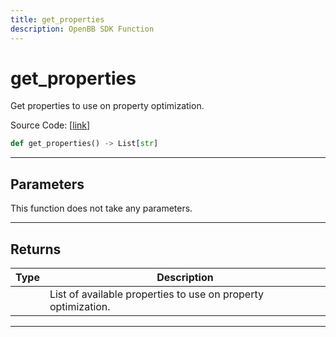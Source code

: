 ```yaml
---
title: get_properties
description: OpenBB SDK Function
---
```


# get_properties

Get properties to use on property optimization.

Source Code: [[link](https://github.com/OpenBB-finance/OpenBBTerminal/tree/main/openbb_terminal/portfolio/portfolio_optimization/optimizer_model.py#L3123)]

```python
def get_properties() -> List[str]
```

---

## Parameters

This function does not take any parameters.

---

## Returns

| Type | Description |
| ---- | ----------- |
|  | List of available properties to use on property optimization. |
---

